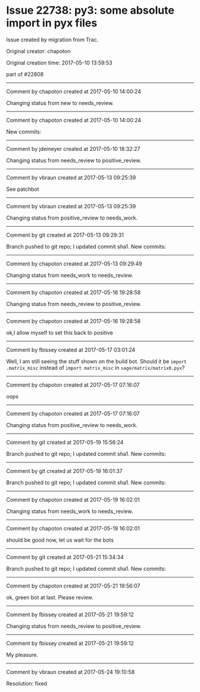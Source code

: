 # Issue 22738: py3: some absolute import in pyx files

Issue created by migration from Trac.

Original creator: chapoton

Original creation time: 2017-05-10 13:59:53

part of #22808


---

Comment by chapoton created at 2017-05-10 14:00:24

Changing status from new to needs_review.


---

Comment by chapoton created at 2017-05-10 14:00:24

New commits:


---

Comment by jdemeyer created at 2017-05-10 18:32:27

Changing status from needs_review to positive_review.


---

Comment by vbraun created at 2017-05-13 09:25:39

See patchbot


---

Comment by vbraun created at 2017-05-13 09:25:39

Changing status from positive_review to needs_work.


---

Comment by git created at 2017-05-13 09:29:31

Branch pushed to git repo; I updated commit sha1. New commits:


---

Comment by chapoton created at 2017-05-13 09:29:49

Changing status from needs_work to needs_review.


---

Comment by chapoton created at 2017-05-16 19:28:58

Changing status from needs_review to positive_review.


---

Comment by chapoton created at 2017-05-16 19:28:58

ok,I allow myself to set this back to positive


---

Comment by fbissey created at 2017-05-17 03:01:24

Well, I am still seeing the stuff shown on the build bot. Should it be `import .matrix_misc` instead of `import matrix_misc` in `sage/matrix/matrix0.pyx`?


---

Comment by chapoton created at 2017-05-17 07:16:07

oops


---

Comment by chapoton created at 2017-05-17 07:16:07

Changing status from positive_review to needs_work.


---

Comment by git created at 2017-05-19 15:56:24

Branch pushed to git repo; I updated commit sha1. New commits:


---

Comment by git created at 2017-05-19 16:01:37

Branch pushed to git repo; I updated commit sha1. New commits:


---

Comment by chapoton created at 2017-05-19 16:02:01

Changing status from needs_work to needs_review.


---

Comment by chapoton created at 2017-05-19 16:02:01

should be good now, let us wait for the bots


---

Comment by git created at 2017-05-21 15:34:34

Branch pushed to git repo; I updated commit sha1. New commits:


---

Comment by chapoton created at 2017-05-21 19:56:07

ok, green bot at last. Please review.


---

Comment by fbissey created at 2017-05-21 19:59:12

Changing status from needs_review to positive_review.


---

Comment by fbissey created at 2017-05-21 19:59:12

My pleasure.


---

Comment by vbraun created at 2017-05-24 19:10:58

Resolution: fixed
